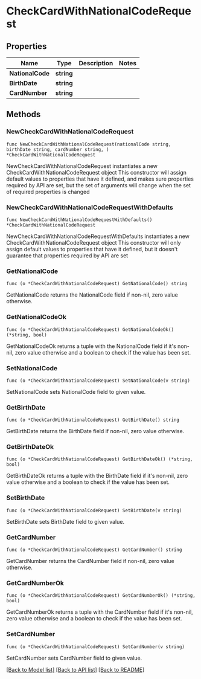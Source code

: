 # CheckCardWithNationalCodeRequest

## Properties

Name | Type | Description | Notes
------------ | ------------- | ------------- | -------------
**NationalCode** | **string** |  | 
**BirthDate** | **string** |  | 
**CardNumber** | **string** |  | 

## Methods

### NewCheckCardWithNationalCodeRequest

`func NewCheckCardWithNationalCodeRequest(nationalCode string, birthDate string, cardNumber string, ) *CheckCardWithNationalCodeRequest`

NewCheckCardWithNationalCodeRequest instantiates a new CheckCardWithNationalCodeRequest object
This constructor will assign default values to properties that have it defined,
and makes sure properties required by API are set, but the set of arguments
will change when the set of required properties is changed

### NewCheckCardWithNationalCodeRequestWithDefaults

`func NewCheckCardWithNationalCodeRequestWithDefaults() *CheckCardWithNationalCodeRequest`

NewCheckCardWithNationalCodeRequestWithDefaults instantiates a new CheckCardWithNationalCodeRequest object
This constructor will only assign default values to properties that have it defined,
but it doesn't guarantee that properties required by API are set

### GetNationalCode

`func (o *CheckCardWithNationalCodeRequest) GetNationalCode() string`

GetNationalCode returns the NationalCode field if non-nil, zero value otherwise.

### GetNationalCodeOk

`func (o *CheckCardWithNationalCodeRequest) GetNationalCodeOk() (*string, bool)`

GetNationalCodeOk returns a tuple with the NationalCode field if it's non-nil, zero value otherwise
and a boolean to check if the value has been set.

### SetNationalCode

`func (o *CheckCardWithNationalCodeRequest) SetNationalCode(v string)`

SetNationalCode sets NationalCode field to given value.


### GetBirthDate

`func (o *CheckCardWithNationalCodeRequest) GetBirthDate() string`

GetBirthDate returns the BirthDate field if non-nil, zero value otherwise.

### GetBirthDateOk

`func (o *CheckCardWithNationalCodeRequest) GetBirthDateOk() (*string, bool)`

GetBirthDateOk returns a tuple with the BirthDate field if it's non-nil, zero value otherwise
and a boolean to check if the value has been set.

### SetBirthDate

`func (o *CheckCardWithNationalCodeRequest) SetBirthDate(v string)`

SetBirthDate sets BirthDate field to given value.


### GetCardNumber

`func (o *CheckCardWithNationalCodeRequest) GetCardNumber() string`

GetCardNumber returns the CardNumber field if non-nil, zero value otherwise.

### GetCardNumberOk

`func (o *CheckCardWithNationalCodeRequest) GetCardNumberOk() (*string, bool)`

GetCardNumberOk returns a tuple with the CardNumber field if it's non-nil, zero value otherwise
and a boolean to check if the value has been set.

### SetCardNumber

`func (o *CheckCardWithNationalCodeRequest) SetCardNumber(v string)`

SetCardNumber sets CardNumber field to given value.



[[Back to Model list]](../README.md#documentation-for-models) [[Back to API list]](../README.md#documentation-for-api-endpoints) [[Back to README]](../README.md)


